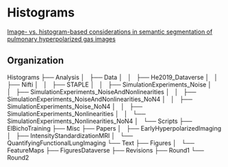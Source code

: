 # Histograms

[Image- vs. histogram-based considerations in semantic segmentation of pulmonary hyperpolarized gas images](https://www.medrxiv.org/content/10.1101/2021.03.04.21252588v5)

## Organization

Histograms
├── Analysis
│   ├── Data
│   │   ├── He2019_Dataverse
│   │   ├── Nifti
│   │   ├── STAPLE
│   │   ├── SimulationExperiments_Noise
│   │   ├── SimulationExperiments_NoiseAndNonlinearities
│   │   ├── SimulationExperiments_NoiseAndNonlinearities_NoN4
│   │   ├── SimulationExperiments_Noise_NoN4
│   │   ├── SimulationExperiments_Nonlinearities
│   │   └── SimulationExperiments_Nonlinearities_NoN4
│   └── Scripts
├── ElBichoTraining
├── Misc
├── Papers
│   ├── EarlyHyperpolarizedImaging
│   ├── IntensityStandardizationMRI
│   └── QuantifyingFunctionalLungImaging
└── Text
    ├── Figures
    │   └── FeatureMaps
    ├── FiguresDataverse
    ├── Revisions
    ├── Round1
    └── Round2

